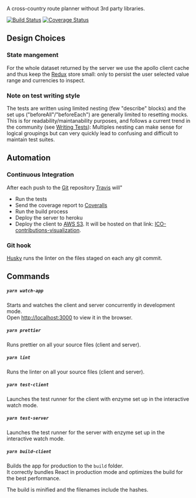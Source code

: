 
A cross-country route planner without 3rd party libraries.

[![Build Status](https://travis-ci.org/bstenm/ICO-contributions-visualization.svg?branch=master)](https://travis-ci.org/bstenm/ICO-contributions-visualization) [![Coverage Status](https://coveralls.io/repos/github/bstenm/ICO-contributions-visualization/badge.svg?branch=master)](https://coveralls.io/github/bstenm/ICO-contributions-visualization?branch=master)

## Design Choices

### State mangement

For the whole dataset returned by the server we use the apollo client cache and thus keep the  [Redux](https://redux.com) store small: only to persist the user selected value range and currencies to inspect.

### Note on test writing style

The tests are written using limited nesting (few "describe" blocks) and the set ups ("beforeAll"/"beforeEach") are generally limited to resetting mocks. This is for readability/maintanability purposes, and follows a current trend in the community (see [Writing Tests](https://facebook.github.io/create-react-app/docs/running-tests#writing-tests)): Multiples nesting can make sense for logical groupings but can very quickly lead to confusing  and difficult to maintain test suites.

## Automation

### Continuous Integration

After each push to the [Git](https://github.com/bstenm/ICO-contributions-visualization) repository [Travis](https://travis.org) will"
- Run the tests
- Send the coverage report to [Coveralls](https://coveralls.io/)
- Run the build process
- Deploy the server to heroku
- Deploy the client to [AWS S3](https://aws.amazon.com/s3/). It will be hosted on that link: [ICO-contributions-visualization](ico-contributions-visualizer-client.s3-website-us-east-1.amazonaws.com).

### Git hook

[Husky](https://www.npmjs.com/package/husky) runs the linter on the files staged on each any git commit.

## Commands

##### `yarn watch-app`

Starts and watches the client and server concurrently in development mode. <br>
Open [http://localhost:3000](http://localhost:3000) to view it in the browser.

##### `yarn prettier`

Runs prettier on all your source files (client and server).

##### `yarn lint`

Runs the linter on all your source files (client and server).

##### `yarn test-client`

Launches the test runner for the client with enzyme set up in the interactive watch mode.

##### `yarn test-server`

Launches the test runner for the server with enzyme set up in the interactive watch mode.

##### `yarn build-client`

Builds the app for production to the `build` folder.<br>
It correctly bundles React in production mode and optimizes the build for the best performance.

The build is minified and the filenames include the hashes.<br>